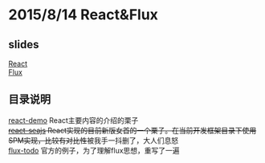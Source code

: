 # 2015/8/14 React&Flux

## slides
[React](http://slides.com/xuqi/deck)  
[Flux](https://slides.com/xuqi/deck-1)  

## 目录说明
[react-demo](/react-flux/react-demo) React主要内容的介绍的栗子  
~~[react-seajs](/react-flux/react-seajs) React实现的目前新版女首的一个栗子。在当前开发框架目录下使用SPM实现，比较有对比性~~被我手一抖删了，大人们息怒  
[flux-todo](/react-flux/flux-todo) 官方的例子，为了理解flux思想，重写了一遍
